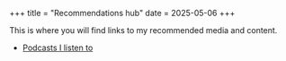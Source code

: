 +++
title = "Recommendations hub"
date = 2025-05-06
+++

This is where you will find links to my recommended media and content.
- [Podcasts I listen to](@/recommendations/podcasts.md)
